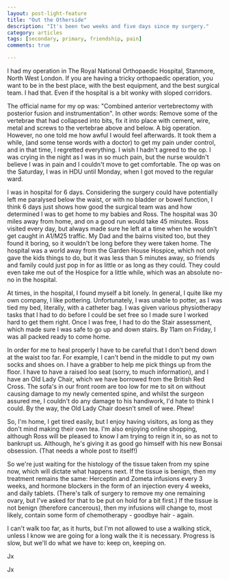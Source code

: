 ```yaml
---
layout: post-light-feature
title: "Out the Otherside"
description: "It's been two weeks and five days since my surgery."
category: articles
tags: [secondary, primary, friendship, pain]
comments: true

---
```

I had my operation in The Royal National Orthopaedic Hospital, Stanmore, North West London.  If you are having a tricky orthopaedic operation, you want to be in the best place, with the best equipment, and the best surgical team. I had that.  Even if the hospital is a bit wonky with sloped corridors.

The official name for my op was: "Combined anterior vertebrectomy with posterior fusion and instrumentation".  In other words: Remove some of the vertebrae that had collapsed into bits, fix it into place with cement, wire, metal and screws to the vertebrae above and below.  A big operation.  However, no one told me how awful I would feel afterwards.  It took them a while, (and some tense words with a doctor) to get my pain under control, and in that time, I regretted everything.  I wish I hadn't agreed to the op.  I was crying in the night as I was in so much pain, but the nurse wouldn't believe I was in pain and I couldn't move to get comfortable. The op was on the Saturday, I was in HDU until Monday, when I got moved to the regular ward.

I was in hospital for 6 days.  Considering the surgery could have potentially left me paralysed below the waist, or with no bladder or bowel function, I think 6 days just shows how good the surgical team was and how determined I was to get home to my babies and Ross.  The hospital was 30 miles away from home, and on a good run would take 45 minutes.  Ross visited every day, but always made sure he left at a time when he wouldn't get caught in A1/M25 traffic. My Dad and the bairns visited too, but they found it boring, so it wouldn't be long before they were taken home. The hospital was a world away from the Garden House Hospice, which not only gave the kids things to do, but it was less than 5 minutes away, so friends and family could just pop in for as little or as long as they could. They could even take me out of the Hospice for a little while, which was an absolute no-no in the hospital.

At times, in the hospital,  I found myself a bit lonely.  In general, I quite like my own company, I like pottering.  Unfortunately, I was unable to potter, as I was tied my bed, literally, with a catheter bag.  I was given various physiotherapy tasks that I had to do before I could be set free so I made sure I worked hard to get them right.  Once I was free, I had to do the Stair assessment, which made sure I was safe to go up and down stairs.  By 11am on Friday, I was all packed ready to come home.  

 In order for me to heal properly I have to be careful that I don't bend down at the waist too far.  For example, I can't bend in the middle to put my own socks and shoes on.  I have a grabber to help me pick things up from the floor.  I have to have a raised loo seat (sorry, to much information), and I have an Old Lady Chair, which we have borrowed from the British Red Cross.  The sofa's in our front room are too low for me to sit on without causing damage to my newly cemented spine, and whilst the surgeon assured me, I couldn't do any damage to his handiwork, I'd hate to think I could.  By the way, the Old Lady Chair doesn't smell of wee.  Phew!

 So, I'm home, I get tired easily, but I enjoy having visitors, as long as they don't  mind making their own tea.  I'm also enjoying online shopping, although Ross will be pleased to know I am trying to reign it in, so as not to bankrupt us.  Although, he's giving it as good go himself with his new Bonsai obsession. (That needs a whole post to itself!)

 So we're just waiting for the histology of the tissue taken from my spine now, which will dictate what happens next.  If the tissue is benign, then my treatment remains the same: Herceptin and Zometa infusions every 3 weeks, and hormone blockers in the form of an injection every 4 weeks, and daily tablets.  (There's talk of surgery to remove my one remaining ovary, but I've asked for that to be put on hold for a bit first.)
 If the tissue is not benign (therefore cancerous), then my infusions will change to, most likely,  contain some form of chemotherapy - goodbye hair - again.

 I can't walk too far, as it hurts, but I'm not allowed to use a walking stick, unless I know we are going for a long walk the it is necessary.  Progress is slow, but we'll do what we have to:  keep on, keeping on.

Jx














Jx
